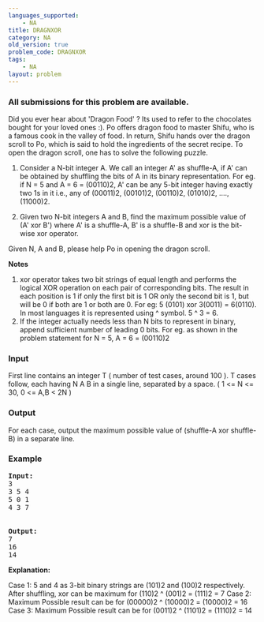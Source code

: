 ```yaml
---
languages_supported:
    - NA
title: DRAGNXOR
category: NA
old_version: true
problem_code: DRAGNXOR
tags:
    - NA
layout: problem
---
```

###  All submissions for this problem are available. 

Did you ever hear about 'Dragon Food' ? Its used to refer to the chocolates bought for your loved ones :). Po offers dragon food to master Shifu, who is a famous cook in the valley of food. In return, Shifu hands over the dragon scroll to Po, which is said to hold the ingredients of the secret recipe. To open the dragon scroll, one has to solve the following puzzle. 

 1. Consider a N-bit integer A. We call an integer A' as shuffle-A, if A' can be obtained by shuffling the bits of A in its binary representation. For eg. if N = 5 and A = 6 = (00110)2, A' can be any 5-bit integer having exactly two 1s in it i.e., any of (00011)2, (00101)2, (00110)2, (01010)2, ...., (11000)2.

 2. Given two N-bit integers A and B, find the maximum possible value of (A' xor B') where A' is a shuffle-A, B' is a shuffle-B and xor is the bit-wise xor operator.

 Given N, A and B, please help Po in opening the dragon scroll.

 **Notes**
 1. xor operator takes two bit strings of equal length and performs the logical XOR operation on each pair of corresponding bits. The result in each position is 1 if only the first bit is 1 OR only the second bit is 1, but will be 0 if both are 1 or both are 0. For eg: 5 (0101) xor 3(0011) = 6(0110). In most languages it is represented using ^ symbol. 5 ^ 3 = 6.
 2. If the integer actually needs less than N bits to represent in binary, append sufficient number of leading 0 bits. For eg. as shown in the problem statement for N = 5, A = 6 = (00110)2

### Input

First line contains an integer T ( number of test cases, around 100 ). T cases follow, each having N A B in a single line, separated by a space. ( 1 <= N <= 30, 0 <= A,B < 2N )

### Output

For each case, output the maximum possible value of (shuffle-A xor shuffle-B) in a separate line.

### Example

<pre><b>Input:</b>
3
3 5 4
5 0 1
4 3 7


<b>Output:</b>
7
16
14
</pre>

 **Explanation:**

Case 1: 5 and 4 as 3-bit binary strings are (101)2 and (100)2 respectively. After shuffling, xor can be maximum for (110)2 ^ (001)2 = (111)2 = 7
 Case 2: Maximum Possible result can be for (00000)2 ^ (10000)2 = (10000)2 = 16
 Case 3: Maximum Possible result can be for (0011)2 ^ (1101)2 = (1110)2 = 14
